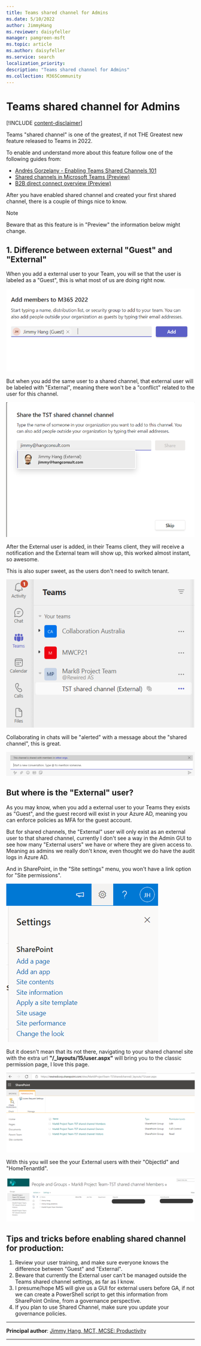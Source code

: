 ```yaml
---
title: Teams shared channel for Admins
ms.date: 5/10/2022
author: JimmyHang
ms.reviewer: daisyfeller
manager: pamgreen-msft
ms.topic: article
ms.author: daisyfeller
ms.service: search
localization_priority: 
description: "Teams shared channel for Admins"
ms.collection: M365Community
---
```


# Teams shared channel for Admins

[!INCLUDE [content-disclaimer](includes/content-disclaimer.md)]

Teams "shared channel" is one of the greatest, if not THE Greatest new feature released to Teams in 2022.

To enable and understand more about this feature follow one of the following guides from:

* [Andrés Gorzelany - Enabling Teams Shared Channels 101](https://get-itips.capazero.net/posts/shared-channels-101)
* [Shared channels in Microsoft Teams (Preview)](https://docs.microsoft.com/en-us/microsoftteams/shared-channels)
* [B2B direct connect overview (Preview)](https://docs.microsoft.com/en-us/azure/active-directory/external-identities/b2b-direct-connect-overview)

After you have enabled shared channel and created your first shared channel, there is a couple of things nice to know.

> [!NOTE]
> Beware that as this feature is in "Preview" the information below might change.

## 1. Difference between external "Guest" and "External"

When you add a external user to your Team, you will se that the user is labeled as a "Guest", this is what most of us are doing right now.

![adding guest to Teams](media/teams-shared-channel-for-admins/tsc01.png)

But when you add the same user to a shared channel, that external user will be labeled with "External", meaning there won't be a "conflict" related to the user for this channel.   

![adding external user to Teams](media/teams-shared-channel-for-admins/tsc02.png)

After the External user is added, in their Teams client, they will receive a notification and the External team will show up, this worked almost instant, so awesome.

This is also super sweet, as the users don't need to switch tenant.

![notification about external channel](media/teams-shared-channel-for-admins/tsc03.png)

Collaborating in chats will be "alerted" with a message about the "shared channel", this is great.

![alert about external sharing](media/teams-shared-channel-for-admins/tsc04.png)

## But where is the "External" user?

As you may know, when you add a external user to your Teams they exists as "Guest", and the guest record will exist in your Azure AD, meaning you can enforce policies as MFA for the guest account.

But for shared channels, the "External" user will only exist as an external user to that shared channel, currently I don't see a way in the Admin GUI to see how many "External users" we have or where they are given access to. Meaning as admins we really don't know, even thought we do have the audit logs in Azure AD.

And in SharePoint, in the "Site settings" menu, you won't have a link option for "Site permissions".

![shared channel site settings](media/teams-shared-channel-for-admins/tsc05.png)

But it doesn't mean that its not there, navigating to your shared channel site with the extra url **"/_layouts/15/user.aspx"** will bring you to the classic permission page, I love this page.

![shared channel site settings](media/teams-shared-channel-for-admins/tsc06.png)

With this you will see the your External users with their "ObjectId" and "HomeTenantId".

![external user information](media/teams-shared-channel-for-admins/tsc07.png)

## Tips and tricks before enabling shared channel for production:

1. Review your user training, and make sure everyone knows the difference between "Guest" and "External".
2. Beware that currently the External user can't be managed outside the Teams shared channel settings, as far as I know.
3. I presume/hope MS will give us a GUI for external users before GA, if not we can create a PowerShell script to get this information from SharePoint Online, from a governance perspective.
4. If you plan to use Shared Channel, make sure you update your governance policies.



---

**Principal author**: [Jimmy Hang, MCT, MCSE: Productivity](https://www.linkedin.com/in/jimmyhang/)

---
